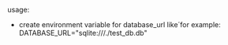 usage:
- create environment variable for database_url like´for example: DATABASE_URL="sqlite:///./test_db.db"